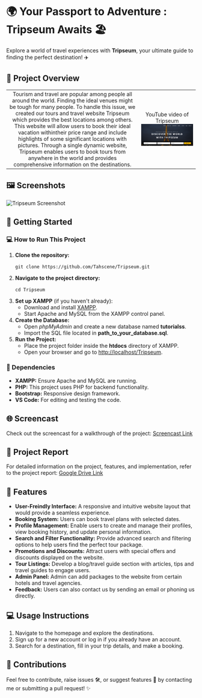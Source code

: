 <h1>🌍 Your Passport to Adventure :<strong> Tripseum Awaits</strong> 🏖️</h1>
<p>Explore a world of travel experiences with <strong>Tripseum</strong>, your ultimate guide to finding the perfect destination! ✈️</p>
<h2> 📄 Project Overview</h2>
<table border="0">
  <tr>
    <td align="center">
      Tourism and travel are popular among people all around the world. Finding the ideal venues might be tough for many people. To handle this issue, we created our tours and travel website Tripseum which provides the best locations among others. This website will allow users to book their ideal vacation withintheir price range and include highlights of some significant locations with pictures. Through a single dynamic website, Tripseum enables users to book
tours from anywhere in the world and provides comprehensive information on
the destinations.
    </td>
    <td align="center">
      YouTube video of Tripseum
      <a href="https://youtu.be/51FbFmxPYG0">
        <img src="https://github.com/Tahscene/Tripseum/blob/c0bc40527f41033ff036de6b4a9225b66899704a/Screenshot%202024-09-20%20001646.png" alt="YouTube thumbmnail for Stargate" />
      </a>
    </td>
  </tr>
</table>


<h2> 🖼️ Screenshots</h2>
<img src="path_to_your_screenshot.png" alt="Tripseum Screenshot">



<h2>🚀 Getting Started</h2>

<h3>💻 How to Run This Project</h3>
<ol>
  <li><strong>Clone the repository:</strong>
    <pre><code>git clone https://github.com/Tahscene/Tripseum.git</code></pre>
  </li>
  <li><strong>Navigate to the project directory:</strong>
    <pre><code>cd Tripseum</code></pre>
  </li>
  <li><strong>Set up XAMPP</strong> (if you haven't already):
    <ul>
      <li>Download and install <a href="https://www.apachefriends.org/index.html">XAMPP</a>.</li>
      <li>Start Apache and MySQL from the XAMPP control panel.</li>
    </ul>
  </li>
  <li><strong>Create the Database:</strong>
    <ul>
      <li>Open <em>phpMyAdmin</em> and create a new database named <strong>tutorialss</strong>.</li>
      <li>Import the SQL file located in <strong>path_to_your_database.sql</strong>.</li>
    </ul>
  </li>
  <li><strong>Run the Project:</strong>
    <ul>
      <li>Place the project folder inside the <strong>htdocs</strong> directory of XAMPP.</li>
      <li>Open your browser and go to <a href="http://localhost/Tripseum">http://localhost/Tripseum</a>.</li>
    </ul>
  </li>
</ol>

<h3>🔧 Dependencies</h3>
<ul>
  <li><strong>XAMPP:</strong> Ensure Apache and MySQL are running.</li>
  <li><strong>PHP:</strong> This project uses PHP for backend functionality.</li>
  <li><strong>Bootstrap:</strong> Responsive design framework.</li>
  <li><strong>VS Code:</strong> For editing and testing the code.</li>
</ul>

<h2>🌐 Screencast</h2>
<p>Check out the screencast for a walkthrough of the project:  
<a href="https://youtu.be/51FbFmxPYG0">Screencast Link</a></p>

<h2>📝 Project Report</h2>
<p>For detailed information on the project, features, and implementation, refer to the project report:  
<a href="https://drive.google.com/file/d/1ZmObNM0us8FGoVYjRndAA_hzaxzXslcq/view?usp=sharing">Google Drive Link</a></p>

<h2>🎨 Features</h2>
<ul>
  <li><strong>User-Freindly Interface:</strong> A responsive and intuitive website layout that would provide a seamless experience.</li>
  <li><strong>Booking System:</strong> Users can book travel plans with selected dates.</li>
  <li><strong>Profile Management:</strong> Enable users to create and manage their profiles, view booking history, and update personal information.</li>
  <li><strong>Search and Filter Functionality:</strong> Provide advanced search and filtering options to help users find the perfect tour package.</li>
  <li><strong>Promotions and Discounts:</strong> Attract users with special offers and discounts displayed on the website.</li>
  <li><strong>Tour Listings:</strong> Develop a blog/travel guide section with articles, tips and travel guides to engage users.</li>
  <li><strong>Admin Panel:</strong> Admin can add packages to the website from certain hotels and travel agencies.</li>
  <li><strong>Feedback:</strong> Users can also contact us by sending an email or phoning us directly.</li>
</ul>

<h2>💻 Usage Instructions</h2>
<ol>
  <li>Navigate to the homepage and explore the destinations.</li>
  <li>Sign up for a new account or log in if you already have an account.</li>
  <li>Search for a destination, fill in your trip details, and make a booking.</li>
</ol>
<h2>🤝 Contributions</h2>
<p>Feel free to contribute, raise issues 🛠️, or suggest features 🚀 by contacting me or submitting a pull request! ✨</p>



